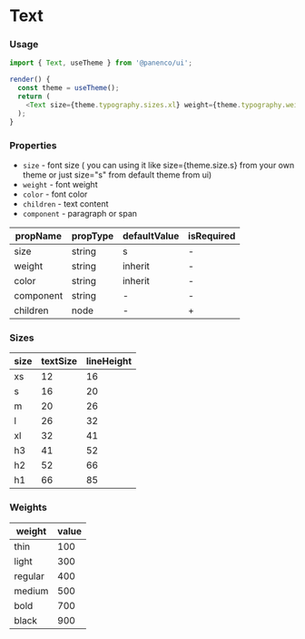 # Text

### Usage

```js
import { Text, useTheme } from '@panenco/ui';

render() {
  const theme = useTheme();
  return (
    <Text size={theme.typography.sizes.xl} weight={theme.typography.weights.bold} color={theme.colors.primary}>Hello world</Text>
  );
}
```

<!-- STORY -->

### Properties

- `size` - font size ( you can using it like size={theme.size.s} from your own theme or just size="s" from default theme from ui)
- `weight` - font weight
- `color` - font color
- `children` - text content
- `component` - paragraph or span

| propName | propType | defaultValue | isRequired |
| -------- | -------- | ------------ | ---------- |
| size     | string   | s            | -          |
| weight   | string   | inherit      | -          |
| color    | string   | inherit      | -          |
| component | string     | -            | -          |
| children | node     | -            | +          |

### Sizes

| size | textSize | lineHeight |
| ---- | -------- | ---------- |
| xs   | 12       | 16         |
| s    | 16       | 20         |
| m    | 20       | 26         |
| l    | 26       | 32         |
| xl   | 32       | 41         |
| h3   | 41       | 52         |
| h2   | 52       | 66         |
| h1   | 66       | 85         |

### Weights

| weight  | value |
| ------- | ----- |
| thin    | 100   |
| light   | 300   |
| regular | 400   |
| medium  | 500   |
| bold    | 700   |
| black   | 900   |
